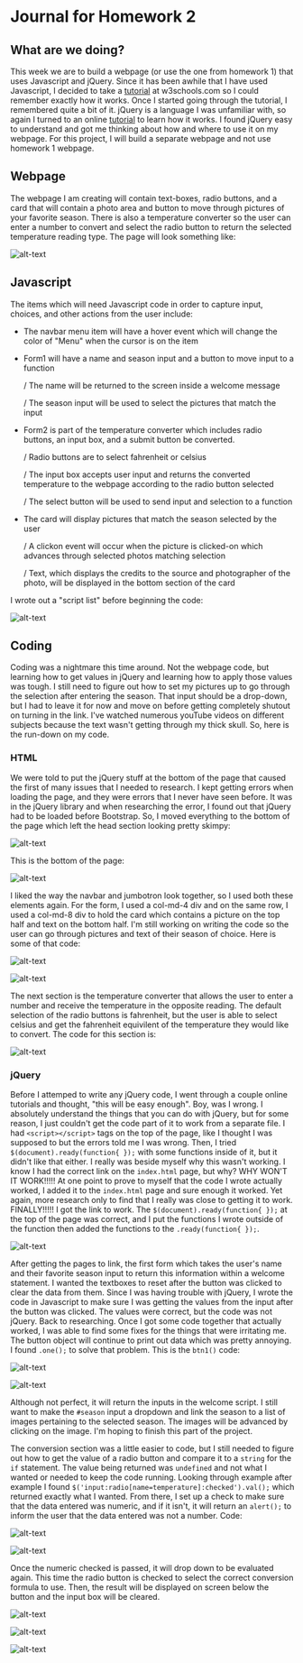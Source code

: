 # Journal for Homework 2

## What are we doing?

This week we are to build a webpage (or use the one from homework 1) that uses Javascript and jQuery. Since it has been awhile that I have used Javascript, I decided to take a [tutorial](https://www.w3schools.com/Js/) at w3schools.com so I could remember exactly how it works. Once I started going through the tutorial, I remembered quite a bit of it. jQuery is a language I was unfamiliar with, so again I turned to an online [tutorial](https://www.w3schools.com/jquery/default.asp) to learn how it works. I found jQuery easy to understand and got me thinking about how and where to use it on my webpage. For this project, I will build a separate webpage and not use homework 1 webpage.

## Webpage

The webpage I am creating will contain text-boxes, radio buttons, and a card that will contain a photo area and button to move through pictures of your favorite season. There is also a temperature converter so the user can enter a number to convert and select the radio button to return the selected temperature reading type.
The page will look something like: 

![alt-text](img/sketchofpage-crop.jpg)

## Javascript

The items which will need Javascript code in order to capture input, choices, and other actions from the user include:
  * The navbar menu item will have a hover event which will change the color of "Menu" when the cursor is on the item
  * Form1 will have a name and season input and a button to move input to a function
  
     / The name will be returned to the screen inside a welcome message
     
     / The season input will be used to select the pictures that match the input
     
  * Form2 is part of the temperature converter which includes radio buttons, an input box, and a submit button
    be converted.
    
     / Radio buttons are to select fahrenheit or celsius
     
     / The input box accepts user input and returns the converted temperature to the webpage according to the radio button selected
     
     / The select button will be used to send input and selection to a function
     
  * The card will display pictures that match the season selected by the user
  
     / A clickon event will occur when the picture is clicked-on which advances through selected photos matching selection
     
     / Text, which displays the credits to the source and photographer of the photo, will be displayed in the bottom section of the card
        
I wrote out a "script list" before beginning the code:

![alt-text](img/scriptItems.jpg)

## Coding

Coding was a nightmare this time around. Not the webpage code, but learning how to get values in jQuery and learning how to apply those values was tough. I still need to figure out how to set my pictures up to go through the selection after entering the season. That input should be a drop-down, but I had to leave it for now and move on before getting completely shutout on turning in the link. I've watched numerous youTube videos on different subjects because the text wasn't getting through my thick skull. So, here is the run-down on my code.

### HTML

We were told to put the jQuery stuff at the bottom of the page that caused the first of many issues that I needed to research. I kept getting errors when loading the page, and they were errors that I never have seen before. It was in the jQuery library and when researching the error, I found out that jQuery had to be loaded before Bootstrap. So, I moved everything to the bottom of the page which left the head section looking pretty skimpy:

![alt-text](img/head.JPG)

This is the bottom of the page:

![alt-text](img/bottom.JPG)

I liked the way the navbar and jumbotron look together, so I used both these elements again. For the form, I used a col-md-4 div and on the same row, I used a col-md-8 div to hold the card which contains a picture on the top half and text on the bottom half. I'm still working on writing the code so the user can go through pictures and text of their season of choice. Here is some of that code:

![alt-text](img/card.JPG)

![alt-text](img/web1.JPG)

The next section is the temperature converter that allows the user to enter a number and receive the temperature in the opposite reading. The default selection of the radio buttons is fahrenheit, but the user is able to select celsius and get the fahrenheit equivilent of the temperature they would like to convert. The code for this section is:

![alt-text](img/convert.JPG)

### jQuery

Before I attemped to write any jQuery code, I went through a couple online tutorials and thought, "this will be easy enough". Boy, was I wrong. I absolutely understand the things that you can do with jQuery, but for some reason, I just couldn't get the code part of it to work from a separate file. I had `<script></script>` tags on the top of the page, like I thought I was supposed to but the errors told me I was wrong. Then, I tried `$(document).ready(function{ });` with some functions inside of it, but it didn't like that either. I really was beside myself why this wasn't working. I know I had the correct link on the `index.html` page, but why? WHY WON'T IT WORK!!!!! At one point to prove to myself that the code I wrote actually worked, I added it to the `index.html` page and sure enough it worked. Yet again, more research only to find that I really was close to getting it to work. FINALLY!!!!! I got the link to work. The `$(document).ready(function{ });` at the top of the page was correct, and I put the functions I wrote outside of the function then added the functions to the `.ready(function{ });`.

![alt-text](img/web6.JPG)

After getting the pages to link, the first form which takes the user's name and their favorite season input to return this information within a welcome statement. I wanted the textboxes to reset after the button was clicked to clear the data from them. Since I was having trouble with jQuery, I wrote the code in Javascript to make sure I was getting the values from the input after the button was clicked. The values were correct, but the code was not jQuery. Back to researching. Once I got some code together that actually worked, I was able to find some fixes for the things that were irritating me. The button object will continue to print out data which was pretty annoying. I found `.one();` to solve that problem. This is the `btn1()` code:

![alt-text](img/btn1.JPG)

![alt-text](img/web2.JPG)

Although not perfect, it will return the inputs in the welcome script. I still want to make the `#season` input a dropdown and link the season to a list of images pertaining to the selected season. The images will be advanced by clicking on the image. I'm hoping to finish this part of the project.

The conversion section was a little easier to code, but I still needed to figure out how to get the value of a radio button and compare it to a `string` for the `if` statement. The value being returned was `undefined` and not what I wanted or needed to keep the code running. Looking through example after example I found `$('input:radio[name=temperature]:checked').val();` which returned exactly what I wanted. From there, I set up a check to make sure that the data entered was numeric, and if it isn't, it will return an `alert();` to inform the user that the data entered was not a number. Code:

![alt-text](img/conbtn2.JPG)

![alt-text](img/web3.JPG)

Once the numeric checked is passed, it will drop down to be evaluated again. This time the radio button is checked to select the correct conversion formula to use. Then, the result will be displayed on screen below the button and the input box will be cleared. 

![alt-text](img/conbtn2.2.JPG)

![alt-text](img/web4.JPG)

![alt-text](img/web5.JPG)


